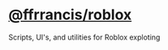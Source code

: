 # [@ffrrancis/roblox](https://github.com/ffrrancis/roblox)

Scripts, UI's, and utilities for Roblox exploting
